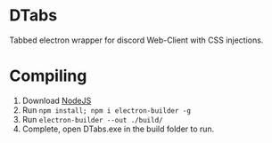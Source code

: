# DTabs
Tabbed electron wrapper for discord Web-Client with CSS injections.

# Compiling

1. Download [NodeJS](https://nodejs.org/en/)
2. Run `npm install; npm i electron-builder -g` 
3. Run `electron-builder --out ./build/`
4. Complete, open DTabs.exe in the build folder to run.
